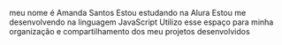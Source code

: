 meu nome é Amanda Santos 
Estou estudando na Alura
Estou me desenvolvendo na linguagem JavaScript
Utilizo esse espaço para minha organização e compartilhamento dos meu projetos desenvolvidos
